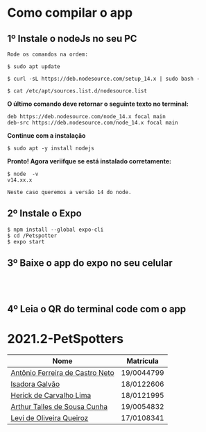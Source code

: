 # Como compilar o app

## **1º Instale o nodeJs no seu PC**

    Rode os comandos na ordem:

    $ sudo apt update

    $ curl -sL https://deb.nodesource.com/setup_14.x | sudo bash -

    $ cat /etc/apt/sources.list.d/nodesource.list

**O último comando deve retornar o seguinte texto no terminal:**

    deb https://deb.nodesource.com/node_14.x focal main
    deb-src https://deb.nodesource.com/node_14.x focal main

**Continue com a instalação**

    $ sudo apt -y install nodejs

**Pronto! Agora veriifque se está instalado corretamente:**

    $ node  -v
    v14.xx.x
    
    Neste caso queremos a versão 14 do node.

## **2º Instale o Expo**

    $ npm install --global expo-cli
    $ cd /Petspotter
    $ expo start

## **3º Baixe o app do expo no seu celular**

<br>
<br>

## **4º Leia o QR do terminal code com o app**

# 2021.2-PetSpotters

| Nome                                                                              | Matrícula  |
| ----------------------------------------------------------------------------------| ---------- |
| <a href="https://github.com/antoniotoineto">Antônio Ferreira de Castro Neto</a>   | 19/0044799 |
| <a href="https://github.com/isadoragalvaoss">Isadora Galvão</a>                   | 18/0122606 |
| <a href="https://github.com/hericklima22">Herick de Carvalho Lima</a>             | 18/0121995 |
| <a href="https://github.com/art1505">Arthur Talles de Sousa Cunha</a>             | 19/0054832 |
| <a href="https://github.com/LeviQ27">Levi de Oliveira Queiroz</a>                 | 17/0108341 |

